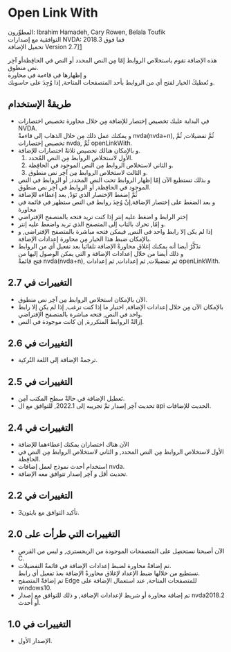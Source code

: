 # Open Link With #

المطوِّرون: Ibrahim Hamadeh, Cary Rowen, Belala Toufik  
التوافقية مع إصدارات NVDA: 2018.3 فما فوق  
تحميل الإضافة Version 2.7][1]  

هذه الإضافة تقوم باستخلاص الروابط إمّا مِن النص المحدد أو النص في الحافِظةأو آخِر نص منطوق.  
و إظهارها في قاءمة في محاورة  
و تُعطيكَ الخيار لفتح أي من الروابط بأحد المتصفحات المتاحة, إذا وُجِدَ على حاسوبك.   

## طريقةْ الإستخدام

*	في البداية عليك تخصيص إختصار للإضافة مِن خلال محاورة تخصيص اختصارات NVDA.  
و يمكنك عمل ذلك مِن خلال الذهاب إلى قاءمةْ nvda(nvda+n), ثُمَّ تفضيلات, ثُمَّ تخصيص إختصارات nvda, ثُمَّ openLinkWith.  
*	و بالإمكان هنالك تخصيص ثلاثةْ اختصارات للإضافة.  
	1.	الأول لاستخلاص الروابط مِن النص المُحدد.  
	2.	و الثاني لاستخلاص الروابط مِن النص الموجود في الحافِظة.  
	3.	و الثالث لاستخلاص الروابط مِن آخِر نص منطوق.
*	و بذلك تستطيع الآن إمّا إظهار الروابط تحت النص المحدد, أو الروابط في النص الموجود في الحافِظة, أو الروابط في آخِر نص منطوق.  
*	ثُمَّ إضغط الإختصار الذي تَوَدْ, بعد إعطاءه للإضافة  
*	و بعد الضغط على إختصار الإضافة,إنْ وُجِدَ روابط في النص ستظهر في قائمة في محاورة  
*	إختر الرابط و اضغط عليه إنتر إذا كنت تريد فتحه بالمتصفح الإفتراضي  
*	و إمّا, تحرك بالتاب إلى المتصفح الذي تريد واضغط عليه إنتر.  
*	إذا لم يكن إلا رابط واحد في النص, فيمكن فتحه مباشرة بالمتصفح الإفتراضي, و بالإمكان ضبط هذا الخيار مِن محاورة إعدادات الإضافة.  
*	تذَكَّرْ أيضا أنه يمكنك إغلاق محاورةْ الإضافة تلقائيا بعد تفعيل أي من الروابط  
و ذلك أيضا من خلال إعدادات الإضافة و التي يمكن الوصول إليها من  
فتح قائمةْ nvda(nvda+n), ثم تفضيلات, ثم إعدادات, ثم إعدادات openLinkWith.  

## التغييرات في  2.7 ##

*	الآن بالإمكان استخلاص الروابط مِن آخِر نص منطوق.  
*	بالإمكان الآن مِن خلال إعدادات الإضافة, اختيار ما إذا كنت ترغب, إذا لم يكن إلا رابط واحد في النص, فتحه مباشرة بالمتصفح الإفتراضي.  
*	 إزالةْ الروابط المتكررة, إن كانت موجودة في النص.  

## التغييرات في  2.6 ##

*	ترجمةْ الإضافة إلى اللغة التُركية.

## التغييرات في  2.5 ##

*	تَعطيل الإضافة في حالةْ سطح المكتب آمِن.
*	تحديث آخِر إصدار تمَّ تجريبه إلى 2022.1, للتوافق مع ال api الحديث للإضافات.

## التغييرات في  2.4 ##

*	الآن هناك اختصاران يمكنك إعطاءهما للإضافة  
*	الأول لاستخلاص الروابط مِن النص المحدد, و الثاني لاستخلاص الروابط مِن النص في الحافِظة.  
*	استخدام أحدث نموذج لعمل إضافات nvda.  
*	تحديث أقل و آخِر إصدار تتوافق معه الإضافة.  

## التغييرات في  2.2 ##
*	تأكيد التوافق مع بايثون3.  

## التغييرات التي طرأت على  2.0 ##

*	الآن أصبحنا نستحصِل على المتصفحات الموجودة من الريجستري, و ليس من القرص C.  
*	تم إضافةْ محاورة لضبط إعدادات الإضافة في قائمةْ التفضيلات.  
نستطيع من خلالها ضبط الإعداد لإغلاق محاورةْ الإضافة بعدَ تفعيل أي رابط.  
*	تم إضافةْ المتصفح Edge للمتصفحات المتاحة, عند استعمال الإضافة على windows10.  
*	تم إضافة محاورة أو شريط لإعدادات الإضافة, و ذلك للتوافق مع إصدار nvda2018.2 أو أحدث.  

## التغييرات في 1.0 ##

*	الإصدار الأول.  

[1]: https://github.com/ibrahim-s/openLinkWith/releases/download/v2.7/openLinkWith-2.7.nvda-addon
